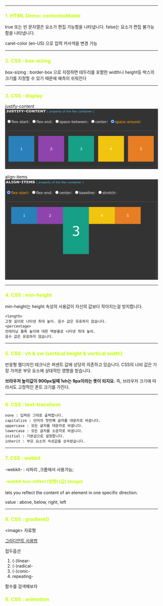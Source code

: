 <style>
    .lm {color : #BFFF00;}
</style>

----
### <span class="lm"> 1. HTML Demo: contenteditable</span>

true 또는 빈 문자열은 요소가 편집 가능함을 나타냅니다.
false는 요소가 편집 불가능함을 나타냅니다.

caret-color (en-US) 으로 입력 커서색을 변경 가능

----
### <span class="lm">2. CSS : box-sizing</span>
box-sizing : border-box 으로 지정하면 테두리를 포함한 
width나 height등 박스의 크기를 지정할 수 있기 때문에
예측이 쉬워진다 

----
### <span class="lm">3. CSS : display</span>
justify-content
![](2021-09-06-16-18-33.png)

align-items
![](2021-09-06-16-19-37.png)

----
### <span class="lm">4. CSS : min-height </span>
min-height는 height 속성의 사용값이 자신의 값보다 작아지는걸 방지합니다.
```
<length>
고정 길이로 나타낸 최대 높이. 음수 값은 유효하지 않습니다.
<percentage>
컨테이닝 블록 높이에 대한 백분율로 나타낸 최대 높이. 
음수 값은 유효하지 않습니다.
```
----
### <span class="lm">5. CSS :  vh & vw (vertical height & vertical width)</span>
반응형 웹디자인 테크닉은 퍼센트 값에 상당히 의존하고 있습니다. 
CSS의 너비 값은 가장 가까운 부모 요소에 상대적인 영향을 받습니다.

**브라우저 높이값이 900px일때 1vh는 9px이라는 뜻이 되지요.**
즉, 브라우저 크기에 따라서도 고정적인 폰트 크기를 가진다.

----
### <span class="lm">6. CSS : text-transform</span>

```
none : 입력된 그대로 출력합니다.
capitalize : 단어의 첫번째 글자를 대문자로 바꿉니다.
uppercase : 모든 글자를 대문자로 바꿉니다.
lowercase : 모든 글자를 소문자로 바꿉니다.
initial : 기본값으로 설정합니다.
inherit : 부모 요소의 속성값을 상속받습니다.
```

----
### <span class="lm">7. CSS : webkit</span>

-webkit- : 사파리 ,크롬에서 사용가능;

#### <span class="lm">-webkit-box-reflect (방향) (값) (image)
lets you reflect the content of an element in one specific direction.

value : 
above, below, right, left

----
### <span class="lm">8. CSS : gradient()</span>
&#60;image> 자료형

[그라디언트 사용법](https://developer.mozilla.org/ko/docs/Web/CSS/gradient)

접두옵션
1. (-)linear-
2. (-)radical-
3. (-)conic-
4. repeating-

함수를 검색해보자

### <span class="lm">9. CSS : animation</span>
